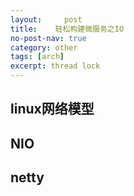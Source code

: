```yaml
---
layout:     post
title:    轻松构建微服务之IO
no-post-nav: true
category: other
tags: [arch]
excerpt: thread lock
---
```


## linux网络模型


## NIO


## netty

